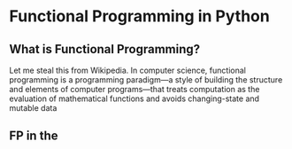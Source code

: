 # Functional Programming in Python

## What is Functional Programming?

Let me steal this from Wikipedia.
In computer science, functional programming is a programming paradigm—a style of building the structure and elements of computer programs—that treats computation as the evaluation of mathematical functions and avoids changing-state and mutable data


## FP in the
